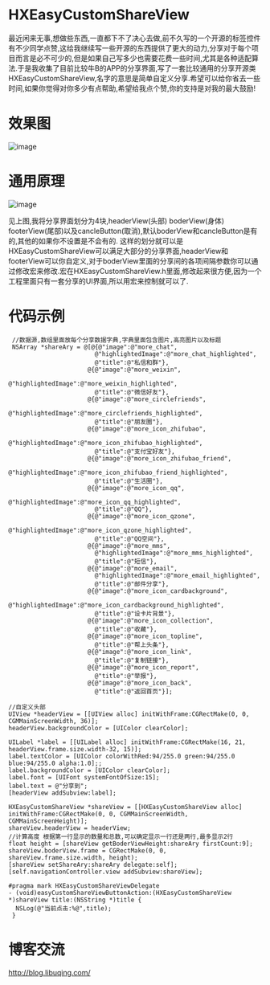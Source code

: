 # HXEasyCustomShareView
最近闲来无事,想做些东西,一直都下不了决心去做,前不久写的一个开源的标签控件有不少同学点赞,这给我继续写一些开源的东西提供了更大的动力,分享对于每个项目而言是必不可少的,但是如果自己写多少也需要花费一些时间,尤其是各种适配算法.于是我收集了目前比较牛B的APP的分享界面,写了一套比较通用的分享开源类HXEasyCustomShareView,名字的意思是简单自定义分享.希望可以给你省去一些时间,如果你觉得对你多少有点帮助,希望给我点个赞,你的支持是对我的最大鼓励!

# 效果图
![image](https://github.com/huangxuan518/HXEasyCustomShareView/blob/master/HXEasyCustomShareView/xiaoguo.gif)

# 通用原理
![image](https://github.com/huangxuan518/HXEasyCustomShareView/blob/master/HXEasyCustomShareView/shuoming1.png)

见上图,我将分享界面划分为4块,headerView(头部) boderView(身体) footerView(尾部)以及cancleButton(取消),默认boderView和cancleButton是有的,其他的如果你不设置是不会有的.
这样的划分就可以是HXEasyCustomShareView可以满足大部分的分享界面,headerView和footerView可以你自定义,对于boderView里面的分享间的各项间隔参数你可以通过修改宏来修改.宏在HXEasyCustomShareView.h里面,修改起来很方便,因为一个工程里面只有一套分享的UI界面,所以用宏来控制就可以了.

# 代码示例
     //数据源,数组里面放每个分享数据字典,字典里面包含图片,高亮图片以及标题
     NSArray *shareAry = @[@{@"image":@"more_chat",
                            @"highlightedImage":@"more_chat_highlighted",
                            @"title":@"私信和群"},
                          @{@"image":@"more_weixin",
                            @"highlightedImage":@"more_weixin_highlighted",
                            @"title":@"微信好友"},
                          @{@"image":@"more_circlefriends",
                            @"highlightedImage":@"more_circlefriends_highlighted",
                            @"title":@"朋友圈"},
                          @{@"image":@"more_icon_zhifubao",
                            @"highlightedImage":@"more_icon_zhifubao_highlighted",
                            @"title":@"支付宝好友"},
                          @{@"image":@"more_icon_zhifubao_friend",
                            @"highlightedImage":@"more_icon_zhifubao_friend_highlighted",
                            @"title":@"生活圈"},
                          @{@"image":@"more_icon_qq",
                            @"highlightedImage":@"more_icon_qq_highlighted",
                            @"title":@"QQ"},
                          @{@"image":@"more_icon_qzone",
                            @"highlightedImage":@"more_icon_qzone_highlighted",
                            @"title":@"QQ空间"},
                          @{@"image":@"more_mms",
                            @"highlightedImage":@"more_mms_highlighted",
                            @"title":@"短信"},
                          @{@"image":@"more_email",
                            @"highlightedImage":@"more_email_highlighted",
                            @"title":@"邮件分享"},
                          @{@"image":@"more_icon_cardbackground",
                            @"highlightedImage":@"more_icon_cardbackground_highlighted",
                            @"title":@"设卡片背景"},
                          @{@"image":@"more_icon_collection",
                            @"title":@"收藏"},
                          @{@"image":@"more_icon_topline",
                            @"title":@"帮上头条"},
                          @{@"image":@"more_icon_link",
                            @"title":@"复制链接"},
                          @{@"image":@"more_icon_report",
                            @"title":@"举报"},
                          @{@"image":@"more_icon_back",
                            @"title":@"返回首页"}];
    
    //自定义头部
    UIView *headerView = [[UIView alloc] initWithFrame:CGRectMake(0, 0, CGMMainScreenWidth, 36)];
    headerView.backgroundColor = [UIColor clearColor];
    
    UILabel *label = [[UILabel alloc] initWithFrame:CGRectMake(16, 21, headerView.frame.size.width-32, 15)];
    label.textColor = [UIColor colorWithRed:94/255.0 green:94/255.0 blue:94/255.0 alpha:1.0];;
    label.backgroundColor = [UIColor clearColor];
    label.font = [UIFont systemFontOfSize:15];
    label.text = @"分享到";
    [headerView addSubview:label];
    
    HXEasyCustomShareView *shareView = [[HXEasyCustomShareView alloc] initWithFrame:CGRectMake(0, 0, CGMMainScreenWidth,     CGMMainScreenHeight)];
    shareView.headerView = headerView;
    //计算高度 根据第一行显示的数量和总数,可以确定显示一行还是两行,最多显示2行
    float height = [shareView getBoderViewHeight:shareAry firstCount:9];
    shareView.boderView.frame = CGRectMake(0, 0, shareView.frame.size.width, height);
    [shareView setShareAry:shareAry delegate:self];
    [self.navigationController.view addSubview:shareView];
    
    #pragma mark HXEasyCustomShareViewDelegate
    - (void)easyCustomShareViewButtonAction:(HXEasyCustomShareView *)shareView title:(NSString *)title {
      NSLog(@"当前点击:%@",title);
     }

# 博客交流

http://blog.libuqing.com/
